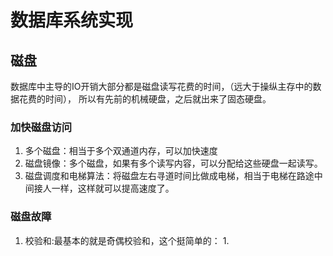 # 数据库系统实现

## 磁盘

数据库中主导的IO开销大部分都是磁盘读写花费的时间，（远大于操纵主存中的数据花费的时间），
所以有先前的机械硬盘，之后就出来了固态硬盘。

### 加快磁盘访问

1. 多个磁盘：相当于多个双通道内存，可以加快速度
2. 磁盘镜像：多个磁盘，如果有多个读写内容，可以分配给这些硬盘一起读写。
3. 磁盘调度和电梯算法：将磁盘左右寻道时间比做成电梯，相当于电梯在路途中间接人一样，这样就可以提高速度了。

### 磁盘故障

1. 校验和:最基本的就是奇偶校验和，这个挺简单的：
   1. 